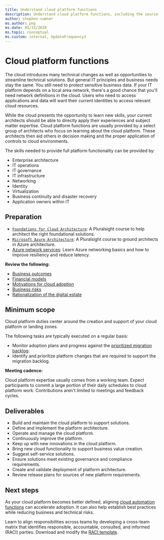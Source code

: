 ```yaml
---
title: Understand cloud platform functions
description: Understand cloud platform functions, including the source, the scope, and the deliverable.
author: stephen-sumner
ms.author: pnp
ms.date: 05/15/2020
ms.topic: conceptual
ms.custom: internal, UpdateFrequency3
---
```


# Cloud platform functions

The cloud introduces many technical changes as well as opportunities to streamline technical solutions. But general IT principles and business needs stay the same. You still need to protect sensitive business data. If your IT platform depends on a local area network, there's a good chance that you'll need network definitions in the cloud. Users who need to access applications and data will want their current identities to access relevant cloud resources.

While the cloud presents the opportunity to learn new skills, your current architects should be able to directly apply their experiences and subject matter expertise. Cloud platform functions are usually provided by a select group of architects who focus on learning about the cloud platform. These architects then aid others in decision making and the proper application of controls to cloud environments.

The skills needed to provide full platform functionality can be provided by:

- Enterprise architecture
- IT operations
- IT governance
- IT infrastructure
- Networking
- Identity
- Virtualization
- Business continuity and disaster recovery
- Application owners within IT

## Preparation

- [`Foundations for Cloud Architecture`](https://www.pluralsight.com/courses/cloud-architecture-foundations): A Pluralsight course to help architect the right foundational solutions.
- [`Microsoft Azure Architecture`](https://www.pluralsight.com/courses/cloud-architecture-foundations): A Pluralsight course to ground architects in Azure architecture.
- [Azure network services](/training/modules/azure-networking-fundamentals/): Learn Azure networking basics and how to improve resiliency and reduce latency.

**Review the following:**

- [Business outcomes](../strategy/business-outcomes/index.md)
- [Financial models](../strategy/cloud-migration-business-case.md)
- [Motivations for cloud adoption](../strategy/motivations.md)
- [Business risks](../govern/policy-compliance/risk-tolerance.md)
- [Rationalization of the digital estate](../digital-estate/index.md)

## Minimum scope

Cloud platform duties center around the creation and support of your cloud platform or landing zones.

The following tasks are typically executed on a regular basis:

- Monitor adoption plans and progress against the [prioritized migration backlog](../migrate/migration-considerations/assess/release-iteration-backlog.md).
- Identify and prioritize platform changes that are required to support the migration backlog.

**Meeting cadence:**

Cloud platform expertise usually comes from a working team. Expect participants to commit a large portion of their daily schedules to cloud platform work. Contributions aren't limited to meetings and feedback cycles.

## Deliverables

- Build and maintain the cloud platform to support solutions.
- Define and implement the platform architecture.
- Operate and manage the cloud platform.
- Continuously improve the platform.
- Keep up with new innovations in the cloud platform.
- Bring new cloud functionality to support business value creation.
- Suggest self-service solutions.
- Ensure solutions meet existing governance and compliance requirements.
- Create and validate deployment of platform architecture.
- Review release plans for sources of new platform requirements.

## Next steps

As your cloud platform becomes better defined, aligning [cloud automation functions](./cloud-automation.md) can accelerate adoption. It can also help establish best practices while reducing business and technical risks.

Learn to align responsibilities across teams by developing a cross-team matrix that identifies responsible, accountable, consulted, and informed (RACI) parties. Download and modify the [RACI template](https://raw.githubusercontent.com/microsoft/CloudAdoptionFramework/master/organize/raci-template.xlsx).
